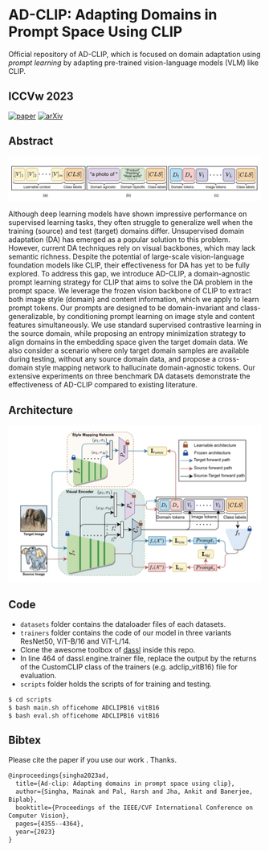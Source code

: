 # AD-CLIP: Adapting Domains in Prompt Space Using CLIP
Official repository of AD-CLIP, which is focused on domain adaptation using *prompt learning* by adapting pre-trained vision-language models (VLM) like CLIP.

## **ICCVw 2023**

[![paper](https://img.shields.io/badge/Conference-Paper-blue)](https://openaccess.thecvf.com/content/ICCV2023W/OODCV/papers/Singha_AD-CLIP_Adapting_Domains_in_Prompt_Space_Using_CLIP_ICCVW_2023_paper.pdf)
[![arXiv](https://img.shields.io/badge/arXiv-Paper-brightgreen)](https://arxiv.org/pdf/2308.05659.pdf)

## Abstract
![teaser](https://github.com/mainaksingha01/AD-CLIP/blob/master/images/teaser2.png)

Although deep learning models have shown impressive performance on supervised learning tasks, they often struggle to generalize well when the training (source) and test (target) domains differ. Unsupervised domain adaptation (DA) has emerged as a popular solution to this problem. However, current DA techniques rely on visual backbones, which may lack semantic richness. Despite the potential of large-scale vision-language foundation models like CLIP, their effectiveness for DA has yet to be fully explored. To address this gap, we introduce AD-CLIP, a domain-agnostic prompt learning strategy for CLIP that aims to solve the DA problem in the prompt space. We leverage the frozen vision backbone of CLIP to extract both image style (domain) and content information, which we apply to learn prompt tokens. Our prompts are designed to be domain-invariant and class-generalizable, by conditioning prompt learning on image style and content features simultaneously. We use standard supervised contrastive learning in the source domain, while proposing an entropy minimization strategy to align domains in the embedding space given the target domain data. We also consider a scenario where only target domain samples are available during testing, without any source domain data, and propose a cross-domain style mapping network to hallucinate domain-agnostic tokens. Our extensive experiments on three benchmark DA datasets demonstrate the effectiveness of AD-CLIP compared to existing literature.

## Architecture

![architecture](https://github.com/mainaksingha01/AD-CLIP/blob/master/images/architecture.png)

## Code

 - `datasets` folder contains the dataloader files of each datasets.
 - `trainers` folder contains the code of our model in three variants ResNet50, ViT-B/16 and ViT-L/14.
 - Clone the awesome toolbox of [dassl](https://github.com/KaiyangZhou/Dassl.pytorch/tree/master/dassl) inside this repo.
 - In line 464 of dassl.engine.trainer file, replace the output by the returns of the CustomCLIP class of the trainers (e.g. adclip_vitB16) file for evaluation. 
 - `scripts` folder holds the scripts of for training and testing.

```shell (for example)
$ cd scripts
$ bash main.sh officehome ADCLIPB16 vitB16
$ bash eval.sh officehome ADCLIPB16 vitB16
```

## Bibtex

Please cite the paper if you use our work . Thanks.

```
@inproceedings{singha2023ad,
  title={Ad-clip: Adapting domains in prompt space using clip},
  author={Singha, Mainak and Pal, Harsh and Jha, Ankit and Banerjee, Biplab},
  booktitle={Proceedings of the IEEE/CVF International Conference on Computer Vision},
  pages={4355--4364},
  year={2023}
}
```
